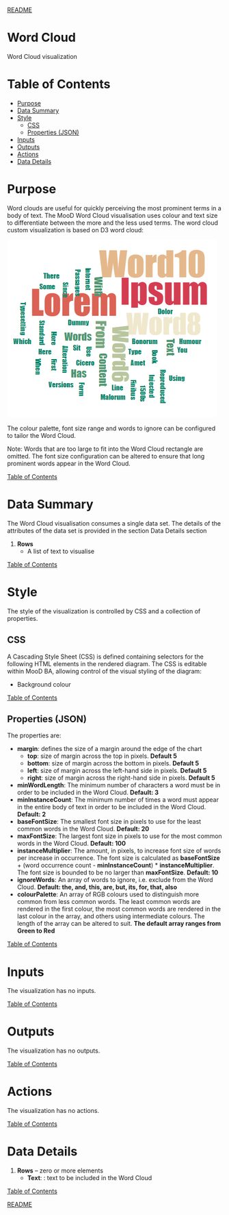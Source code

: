 [README](../README.md)

# Word Cloud

Word Cloud visualization

# Table of Contents

*   [Purpose](#purpose)
*   [Data Summary](#data-summary)
*   [Style](#style)
    * [CSS](#css)
    * [Properties (JSON)](#properties-json)
*   [Inputs](#inputs)
*   [Outputs](#outputs)
*   [Actions](#actions)
*   [Data Details](#data-details)

# Purpose
Word clouds are useful for quickly perceiving the most prominent terms in a body of text. The MooD Word Cloud visualisation uses colour and text size to differentiate between the more and the less used terms. The word cloud custom visualization is based on D3 word cloud:

[![D3 Word Cloud](images/word-cloud.png "D3 Word Cloud")](https://www.d3-graph-gallery.com/graph/wordcloud_size.html)

The colour palette, font size range and words to ignore can be configured to tailor the Word Cloud.

Note: Words that are too large to fit into the Word Cloud rectangle are omitted. The font size configuration can be altered to ensure that long prominent words appear in the Word Cloud.

[Table of Contents](#table-of-contents)

# Data Summary

The Word Cloud visualisation consumes a single data set. The details of the attributes of the data set is provided in the section Data Details section
1.	__Rows__
    * A list of text to visualise

[Table of Contents](#table-of-contents)

# Style

The style of the visualization is controlled by CSS and a collection of properties.

## CSS

A Cascading Style Sheet (CSS) is defined containing selectors for the following HTML elements in the rendered diagram. The CSS is editable within MooD BA, allowing control of the visual styling of the diagram:

*	Background colour

[Table of Contents](#table-of-contents)

## Properties (JSON)

The properties are:

*	__margin__: defines the size of a margin around the edge of the chart
    *	__top__: size of margin across the top in pixels. __Default 5__
    *	__bottom__: size of margin across the bottom in pixels. __Default 5__
    *	__left__: size of margin across the left-hand side in pixels. __Default 5__
    *	__right__: size of margin across the right-hand side in pixels. __Default 5__
*	__minWordLength__: The minimum number of characters a word must be in order to be included in the Word Cloud. __Default: 3__
*	__minInstanceCount__: The minimum number of times a word must appear in the entire body of text in order to be included in the Word Cloud. __Default: 2__
*	__baseFontSize__: The smallest font size in pixels to use for the least common words in the Word Cloud. __Default: 20__
*	__maxFontSize__: The largest font size in pixels to use for the most common words in the Word Cloud. __Default: 100__
*	__instanceMultiplier__: The amount, in pixels, to increase font size of words per increase in occurrence. The font size is calculated as __baseFontSize__ + (word occurrence count - __minInstanceCount__) * __instanceMultiplier__. The font size is bounded to be no larger than __maxFontSize__. __Default: 10__
*	__ignoreWords__: An array of words to ignore, i.e. exclude from the Word Cloud. __Default: the, and, this, are, but, its, for, that, also__
*	__colourPalette__: An array of RGB colours used to distinguish more common from less common words. The least common words are rendered in the first colour, the most common words are rendered in the last colour in the array, and others using intermediate colours. The length of the array can be altered to suit. __The default array ranges from Green to Red__

[Table of Contents](#table-of-contents)


# Inputs

The visualization has no inputs.

[Table of Contents](#table-of-contents)

# Outputs

The visualization has no outputs.

[Table of Contents](#table-of-contents)

# Actions

The visualization has no actions.

[Table of Contents](#table-of-contents)

# Data Details

1.	__Rows__ – zero or more elements
    * __Text__: : text to be included in the Word Cloud

[Table of Contents](#table-of-contents)

[README](../README.md)
